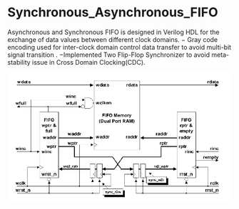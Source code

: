 # Synchronous_Asynchronous_FIFO
 Asynchronous and Synchronous FIFO is designed in Verilog HDL for the exchange of data values between different clock domains. − Gray code encoding used for inter-clock domain control data transfer to avoid multi-bit signal transition . −Implemented Two Flip-Flop Synchronizer to avoid meta-stability issue in Cross Domain Clocking(CDC).


![alt text]( https://github.com/Anshul380/Synchronous_Asynchronous_FIFO/blob/main/FIFO_TOP_LEVEL.png?raw=true)


